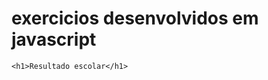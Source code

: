 # exercicios desenvolvidos em javascript

<!DOCTYPE html>
<html lang="pt-br">
<head>
    <meta charset="UTF-8">
    <meta name="viewport" content="width=device-width, initial-scale=1.0">
    <title>Resultado Escolar</title>
 
</head>
<body>
    
    <h1>Resultado escolar</h1>
</body>
<script>
    /*Quando usar cx de perguntas pedindo um numero, temos que usar o parseFloat() para declarar que estamos 
    recebendo 1 numero real */
    var nota1 = parseFloat(prompt('Digite sua primeira nota:'));
    var nota2 = parseFloat(prompt('Digite sua segunda nota:'));
    var nota3 = parseFloat(prompt('Digite sua terceira nota:'));
    var nota4 = parseFloat(prompt('Digite sua quarta nota:'));
    var media = (nota1 + nota2 + nota3 + nota4)/4;

    /* Para calcular a média, declaramos as variaveis de notas e da media
    (soma das notas dividindo pela quantidade de notas) depois pedindo pra exibir a variavel media.*/

    if(media<=4){
        document.write(`<p>O aluno obteve a média: ${media}  <strong>"Aluno reprovado."</strong></p>`);
        document.body.style.backgroundColor='grey';
        document.body.style.color='white';
        document.body.style.fontSize='20pt';
        document.body.style.textAlign='center';
    }else if(media>4 && media<7){
        document.write(`<p>O aluno obteve a média: ${media}  <strong>"Aluno em recuperação."</strong></p>`);
        document.body.style.backgroundColor='green';
        document.body.style.color='white';
        document.body.style.fontSize='20pt';
        document.body.style.textAlign='center';
    }else if(media>=7 && media <= 10){
        document.write(`<p>O aluno obteve a média: ${media}  <strong>"Parabéns o aluno foi aprovado."</strong></p>`);
        document.body.style.backgroundColor='yellow';
        document.body.style.color='black';
        document.body.style.fontSize='20pt';
        document.body.style.textAlign='center';
    }else{
        document.write('Digite notas válidas.')
        document.body.style.backgroundColor='black';
        document.body.style.color='white';
        document.body.style.fontSize='20pt';
        document.body.style.textAlign='center';
    }
/*Foram usadas as relações condicionais para analisar a aprovação do aluno, também foi definido o tamanho da fonte,
 cor de fundo dependendo do resultado*/
    

</script>
</html>
